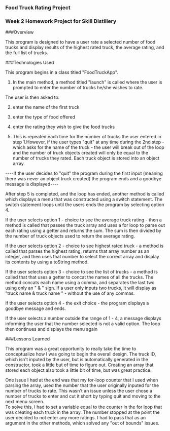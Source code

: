 ### Food Truck Rating Project

### Week 2 Homework Project for Skill Distillery

###Overview

This program is designed to have a user rate a selected number of food trucks
and display results of the highest rated truck, the average rating, and the
full list of trucks.

###Technologies Used

This program begins in a class titled "FoodTruckApp".

1. In the main method, a method titled "launch" is called where the user is
prompted to enter the number of trucks he/she wishes to rate.

The user is then asked to:

2. enter the name of the first truck

3. enter the type of food offered

4. enter the rating they wish to give the food trucks

5. This is repeated each time for the number of trucks the user entered in step
1.However, if the user types "quit" at any time during the 2nd step - which
asks for the name of the truck - the user will break out of the loop and the
number of truck objects created will only be equal to the number of trucks
they rated. Each truck object is stored into an object array.

----If the user decides to "quit" the program during the first input (meaning there
was never an object truck created) the program ends and a goodbye message is
displayed----

After step 5 is completed, and the loop has ended, another method is called
which displays a menu that was constructed using a switch statement. The switch
statement loops until the users ends the program by selecting option 4.   

If the user selects option 1 - choice to see the average truck rating - then
a method is called that passes the truck array and uses a for loop to parse out
each rating using a getter and returns the sum. The sum is then divided by the
number of truck objects used to return the average rating.

If the user selects option 2 - choice to see highest rated truck -   a
method is called that parses the highest rating, returns that array number as
an integer, and then uses that number to select the correct array and display
its contents by using a toString method.

If the user selects option 3 - choice to see the list of trucks -  a method is
called that that uses a getter to concat the names of all the trucks. The
method concats each name using a comma, and separates the last two using
only an " & " sign. If a user only inputs two trucks, it will display as
"truck name & truck name " - without the use of any commas.

If the user selects option 4 - the exit choice - the program displays a
goodbye message and ends.

If the user selects a number outside the range of 1 - 4, a message displays
informing the user that the number selected is not a valid option. The loop
then continues and displays the menu again

###Lessons Learned

This program was a great opportunity to really take the time to
conceptualize how I was going to begin the overall design. The truck ID,
which isn't inputed by the user, but is automatically generated in the
constructor, took a little but of time to figure out. Creating an array that
stored each object also took a little bit of time, but was great practice.

One issue I had at the end was that my for-loop counter that I used when parsing
the array, used the number that the user originally inputed for the number of
trucks to rate. This wasn't an issue unless the user chose a number of trucks
to enter and cut it short by typing quit and moving to the next menu screen.  
To solve this, I had to set a variable equal to the counter in the for loop
that was creating each truck in the array. The number stopped at the point
the user decided to not enter any more ratings. I had to pass that as an
argument in the other methods, which solved any "out of bounds" issues.
